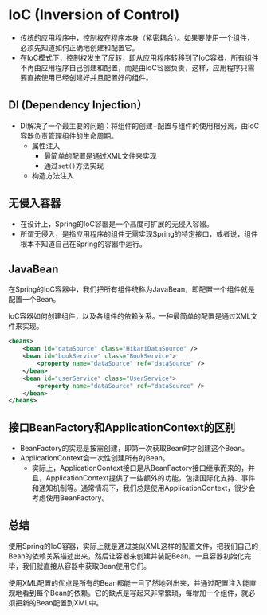 # IoC (Inversion of Control)

- 传统的应用程序中，控制权在程序本身（紧密耦合）。如果要使用一个组件，必须先知道如何正确地创建和配置它。
- 在IoC模式下，控制权发生了反转，即从应用程序转移到了IoC容器，所有组件不再由应用程序自己创建和配置，而是由IoC容器负责，这样，应用程序只需要直接使用已经创建好并且配置好的组件。

## DI (Dependency Injection）

- DI解决了一个最主要的问题：将组件的创建+配置与组件的使用相分离，由IoC容器负责管理组件的生命周期。
  - 属性注入
    - 最简单的配置是通过XML文件来实现
    - 通过`set()`方法实现
  - 构造方法注入

## 无侵入容器

- 在设计上，Spring的IoC容器是一个高度可扩展的无侵入容器。
- 所谓无侵入，是指应用程序的组件无需实现Spring的特定接口，或者说，组件根本不知道自己在Spring的容器中运行。

## JavaBean

在Spring的IoC容器中，我们把所有组件统称为JavaBean，即配置一个组件就是配置一个Bean。

IoC容器如何创建组件，以及各组件的依赖关系。一种最简单的配置是通过XML文件来实现。

```xml
<beans>
    <bean id="dataSource" class="HikariDataSource" />
    <bean id="bookService" class="BookService">
        <property name="dataSource" ref="dataSource" />
    </bean>
    <bean id="userService" class="UserService">
        <property name="dataSource" ref="dataSource" />
    </bean>
</beans>
```

## 接口BeanFactory和ApplicationContext的区别

- BeanFactory的实现是按需创建，即第一次获取Bean时才创建这个Bean。
- ApplicationContext会一次性创建所有的Bean。
  - 实际上，ApplicationContext接口是从BeanFactory接口继承而来的，并且，ApplicationContext提供了一些额外的功能，包括国际化支持、事件和通知机制等。通常情况下，我们总是使用ApplicationContext，很少会考虑使用BeanFactory。

## 总结

使用Spring的IoC容器，实际上就是通过类似XML这样的配置文件，把我们自己的Bean的依赖关系描述出来，然后让容器来创建并装配Bean。一旦容器初始化完毕，我们就直接从容器中获取Bean使用它们。

使用XML配置的优点是所有的Bean都能一目了然地列出来，并通过配置注入能直观地看到每个Bean的依赖。它的缺点是写起来非常繁琐，每增加一个组件，就必须把新的Bean配置到XML中。